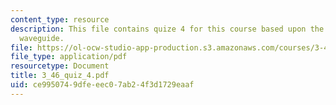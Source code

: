 ```yaml
---
content_type: resource
description: This file contains quize 4 for this course based upon the photonic crystal
  waveguide.
file: https://ol-ocw-studio-app-production.s3.amazonaws.com/courses/3-46-photonic-materials-and-devices-spring-2006/ce9950749dfeeec07ab24f3d1729eaaf_3_46_quiz_4.pdf
file_type: application/pdf
resourcetype: Document
title: 3_46_quiz_4.pdf
uid: ce995074-9dfe-eec0-7ab2-4f3d1729eaaf
---
```

